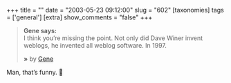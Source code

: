 +++
title = ""
date = "2003-05-23 09:12:00"
slug = "602"
[taxonomies]
tags = ['general']
[extra]
show_comments = "false"
+++

> **Gene says:**  
> I think you’re missing the point. Not only did Dave Winer invent weblogs, he invented all weblog software. In 1997.
> 
> **»** by [Gene](http://www.atomiq.org)

Man, that’s funny. 🙂
